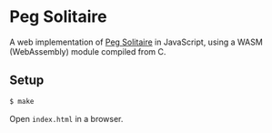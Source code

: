 # Peg Solitaire

A web implementation of [Peg Solitaire]("https://en.wikipedia.org/wiki/Peg_solitaire") in JavaScript, using a WASM (WebAssembly) module compiled from C.

## Setup

```sh
$ make
```

Open `index.html` in a browser.
